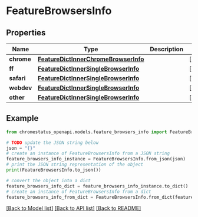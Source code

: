 # FeatureBrowsersInfo


## Properties

Name | Type | Description | Notes
------------ | ------------- | ------------- | -------------
**chrome** | [**FeatureDictInnerChromeBrowserInfo**](FeatureDictInnerChromeBrowserInfo.md) |  | [optional] 
**ff** | [**FeatureDictInnerSingleBrowserInfo**](FeatureDictInnerSingleBrowserInfo.md) |  | [optional] 
**safari** | [**FeatureDictInnerSingleBrowserInfo**](FeatureDictInnerSingleBrowserInfo.md) |  | [optional] 
**webdev** | [**FeatureDictInnerSingleBrowserInfo**](FeatureDictInnerSingleBrowserInfo.md) |  | [optional] 
**other** | [**FeatureDictInnerSingleBrowserInfo**](FeatureDictInnerSingleBrowserInfo.md) |  | [optional] 

## Example

```python
from chromestatus_openapi.models.feature_browsers_info import FeatureBrowsersInfo

# TODO update the JSON string below
json = "{}"
# create an instance of FeatureBrowsersInfo from a JSON string
feature_browsers_info_instance = FeatureBrowsersInfo.from_json(json)
# print the JSON string representation of the object
print(FeatureBrowsersInfo.to_json())

# convert the object into a dict
feature_browsers_info_dict = feature_browsers_info_instance.to_dict()
# create an instance of FeatureBrowsersInfo from a dict
feature_browsers_info_from_dict = FeatureBrowsersInfo.from_dict(feature_browsers_info_dict)
```
[[Back to Model list]](../README.md#documentation-for-models) [[Back to API list]](../README.md#documentation-for-api-endpoints) [[Back to README]](../README.md)


